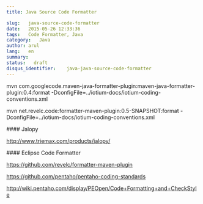 ```yaml
---
title: Java Source Code Formatter

slug:   java-source-code-formatter
date:   2015-05-26 12:33:36
tags:   Code Formatter, Java
category:   Java
author: arul
lang:   en
summary:
status:   draft
disqus_identifier:    java-java-source-code-formatter
---
```


mvn
com.googlecode.maven-java-formatter-plugin:maven-java-formatter-plugin:0.4:format
-DconfigFile=../iotium-docs/iotium-coding-conventions.xml

mvn net.revelc.code:formatter-maven-plugin:0.5-SNAPSHOT:format
-DconfigFile=../iotium-docs/iotium-coding-conventions.xml

\#### Jalopy

<http://www.triemax.com/products/jalopy/>

\#### Eclipse Code Formatter

<https://github.com/revelc/formatter-maven-plugin>

<https://github.com/pentaho/pentaho-coding-standards>

<http://wiki.pentaho.com/display/PEOpen/Code+Formatting+and+CheckStyle>
